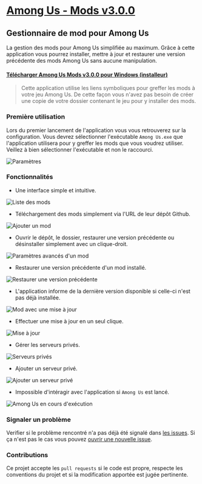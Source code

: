 # [Among Us - Mods v3.0.0](https://github.com/clicpanel/among-us-mods)
## Gestionnaire de mod pour Among Us
La gestion des mods pour Among Us simplifiée au maximum. Grâce à cette application vous pourrez installer, mettre à jour et restaurer une version précédente des mods Among Us sans aucune manipulation.

#### [Télécharger Among Us Mods v3.0.0 pour Windows (installeur)](https://github.com/clicpanel/among-us-mods/releases/download/v3.0.0/Among.Us.-.Mods.installer.exe)

> Cette application utilise les liens symboliques pour greffer les mods à votre jeu Among Us. De cette façon vous n'avez pas besoin de créer une copie de votre dossier contenant le jeu pour y installer des mods.

### Première utilisation
Lors du premier lancement de l'application vous vous retrouverez sur la configuration. 
Vous devrez sélectionner l'exécutable `Among Us.exe` que l'application utilisera pour y greffer les mods que vous voudrez utiliser. Veillez à bien sélectionner l'exécutable et non le raccourci.

![Paramètres](./documentation/settings.png)

### Fonctionnalités
- Une interface simple et intuitive.
  
![Liste des mods](./documentation/mods-list.png)
- Téléchargement des mods simplement via l'URL de leur dépôt Github.
  
![Ajouter un mod](./documentation/add-mod.png)
- Ouvrir le dépôt, le dossier, restaurer une version précédente ou désinstaller simplement avec un clique-droit.

![Paramètres avancés d'un mod](./documentation/mods-list-context-menu.png)
- Restaurer une version précédente d'un mod installé.

![Restaurer une version précédente](./documentation/restore-previous-version.png)
- L'application informe de la dernière version disponible si celle-ci n'est pas déjà installée.

![Mod avec une mise à jour](./documentation/mod-with-new-version.png)
- Effectuer une mise à jour en un seul clique.

![Mise à jour](./documentation/update-mod.png)
- Gérer les serveurs privés.

![Serveurs privés](./documentation/private-servers.png)
- Ajouter un serveur privé.

![Ajouter un serveur privé](./documentation/add-private-server.png)
- Impossible d'intéragir avec l'application si `Among Us` est lancé.

![Among Us en cours d'exécution](./documentation/among-us-running.png)
  
### Signaler un problème
Verifier si le problème rencontré n'a pas déjà été signalé dans [les issues](https://github.com/clicpanel/among-us-mod-manager/issues). Si ça n'est pas le cas vous pouvez [ouvrir une nouvelle issue](https://github.com/clicpanel/among-us-mods/issues/new).

### Contributions
Ce projet accepte les `pull requests` si le code est propre, respecte les conventions du projet et si la modification apportée est jugée pertinente.

